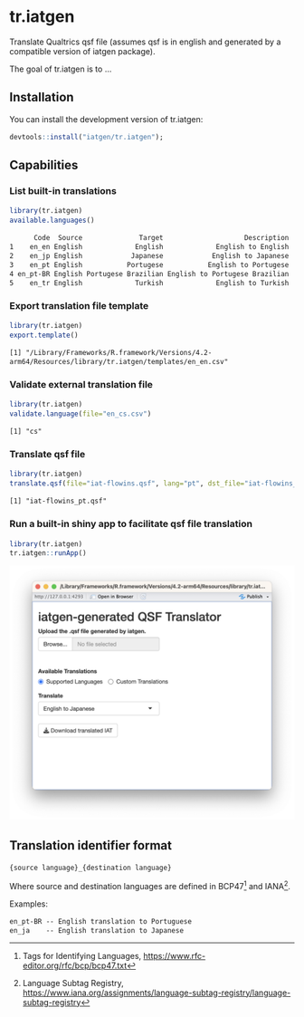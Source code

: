 
# tr.iatgen

Translate Qualtrics qsf file (assumes qsf is in english and generated by a compatible version of iatgen package).

<!-- badges: start -->
<!-- badges: end -->

The goal of tr.iatgen is to ...

## Installation

You can install the development version of tr.iatgen:

``` r
devtools::install("iatgen/tr.iatgen");
```

## Capabilities

### List built-in translations

``` r
library(tr.iatgen)
available.languages()
```

``` output
      Code  Source              Target                    Description
1    en_en English             English             English to English
2    en_jp English            Japanese            English to Japanese
3    en_pt English           Portugese           English to Portugese
4 en_pt-BR English Portugese Brazilian English to Portugese Brazilian
5    en_tr English             Turkish             English to Turkish
```

### Export translation file template

``` r
library(tr.iatgen)
export.template()
```

``` output
[1] "/Library/Frameworks/R.framework/Versions/4.2-arm64/Resources/library/tr.iatgen/templates/en_en.csv"
```

### Validate external translation file

``` r
library(tr.iatgen)
validate.language(file="en_cs.csv")
```

``` output
[1] "cs"
```


### Translate qsf file

``` r
library(tr.iatgen)
translate.qsf(file="iat-flowins.qsf", lang="pt", dst_file="iat-flowins_pt.qsf")
```

``` output
[1] "iat-flowins_pt.qsf"
```

### Run a built-in shiny app to facilitate qsf file translation


``` r
library(tr.iatgen)
tr.iatgen::runApp()
```

![runApp output](https://github.com/iatgen/tr.iatgen/blob/main/vignettes/runApp.png?raw=true)


## Translation identifier format

```{source language}_{destination language}```

Where source and destination languages are defined in BCP47[^1] and IANA[^2].

Examples:
```
en_pt-BR -- English translation to Portuguese
en_ja    -- English translation to Japanese
``` 


[^1]: Tags for Identifying Languages, https://www.rfc-editor.org/rfc/bcp/bcp47.txt
[^2]: Language Subtag Registry, https://www.iana.org/assignments/language-subtag-registry/language-subtag-registry

